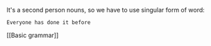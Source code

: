 It's a second person nouns, so we have to use singular form of word:

`Everyone has done it before`

[[Basic grammar]]
